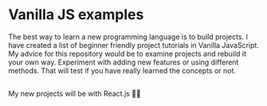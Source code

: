 # Vanilla JS examples
The best way to learn a new programming language is to build projects.
I have created a list of beginner friendly project tutorials in Vanilla JavaScript.
My advice for this repository would be to examine projects and rebuild it your own way. Experiment with adding new features or using different methods.
That will test if you have really learned the concepts or not.
##
My new projects will be with React.js 🐱‍💻
